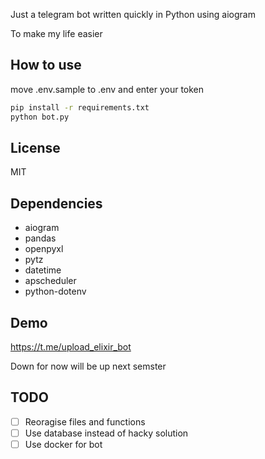 Just a telegram bot written quickly in Python using aiogram

To make my life easier

## How to use

move .env.sample to .env and enter your token

```bash
pip install -r requirements.txt
python bot.py
```

## License

MIT

## Dependencies

- aiogram
- pandas
- openpyxl
- pytz
- datetime
- apscheduler
- python-dotenv

## Demo

https://t.me/upload_elixir_bot

Down for now will be up next semster

## TODO

- [ ] Reoragise files and functions
- [ ] Use database instead of hacky solution
- [ ] Use docker for bot
